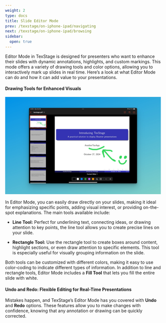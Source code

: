 ```yaml
---
weight: 2
type: docs
title: Slide Editor Mode
prev: /texstage/on-iphone-ipad/navigating
next: /texstage/on-iphone-ipad/browsing
sidebar:
  open: true
---
```


Editor Mode in TexStage is designed for presenters who want to enhance their slides with dynamic annotations, highlights, and custom markings. This mode offers a variety of drawing tools and color options, allowing you to interactively mark up slides in real time. Here’s a look at what Editor Mode can do and how it can add value to your presentations.

#### Drawing Tools for Enhanced Visuals

![Slide editor - TexStage for iOS](ios-editor.jpg)

In Editor Mode, you can easily draw directly on your slides, making it ideal for emphasizing specific points, adding visual interest, or providing on-the-spot explanations. The main tools available include:

- **Line Tool:** Perfect for underlining text, connecting ideas, or drawing attention to key points, the line tool allows you to create precise lines on your slide.

- **Rectangle Tool:** Use the rectangle tool to create boxes around content, highlight sections, or even draw attention to specific elements. This tool is especially useful for visually grouping information on the slide.

Both tools can be customized with different colors, making it easy to use color-coding to indicate different types of information. In addition to line and rectangle tools, Editor Mode includes a **Fill Tool** that lets you fill the entire slide with white.

#### Undo and Redo: Flexible Editing for Real-Time Presentations

Mistakes happen, and TexStage’s Editor Mode has you covered with **Undo** and **Redo** options. These features allow you to make changes with confidence, knowing that any annotation or drawing can be quickly corrected.

